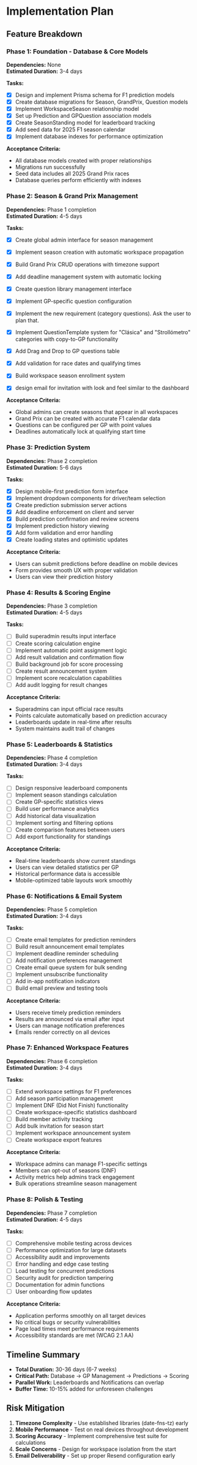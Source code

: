 # Implementation Plan

## Feature Breakdown

### Phase 1: Foundation - Database & Core Models
**Dependencies:** None  
**Estimated Duration:** 3-4 days

**Tasks:**
- [x] Design and implement Prisma schema for F1 prediction models
- [x] Create database migrations for Season, GrandPrix, Question models
- [x] Implement WorkspaceSeason relationship model
- [x] Set up Prediction and GPQuestion association models
- [x] Create SeasonStanding model for leaderboard tracking
- [x] Add seed data for 2025 F1 season calendar
- [x] Implement database indexes for performance optimization

**Acceptance Criteria:**
- All database models created with proper relationships
- Migrations run successfully
- Seed data includes all 2025 Grand Prix races
- Database queries perform efficiently with indexes

### Phase 2: Season & Grand Prix Management
**Dependencies:** Phase 1 completion  
**Estimated Duration:** 4-5 days

**Tasks:**
- [x] Create global admin interface for season management
- [x] Implement season creation with automatic workspace propagation
- [x] Build Grand Prix CRUD operations with timezone support
- [x] Add deadline management system with automatic locking
- [x] Create question library management interface
- [x] Implement GP-specific question configuration
- [x] Implement the new requirement (category questions). Ask the user to plan that.
- [x] Implement QuestionTemplate system for "Clásica" and "Strollómetro" categories with copy-to-GP functionality
- [x] Add Drag and Drop to GP questions table
- [x] Add validation for race dates and qualifying times
- [x] Build workspace season enrollment system
- [x] design email for invitation with look and feel similar to the dashboard


**Acceptance Criteria:**
- Global admins can create seasons that appear in all workspaces
- Grand Prix can be created with accurate F1 calendar data
- Questions can be configured per GP with point values
- Deadlines automatically lock at qualifying start time

### Phase 3: Prediction System
**Dependencies:** Phase 2 completion  
**Estimated Duration:** 5-6 days

**Tasks:**
- [x] Design mobile-first prediction form interface
- [x] Implement dropdown components for driver/team selection
- [x] Create prediction submission server actions
- [x] Add deadline enforcement on client and server
- [x] Build prediction confirmation and review screens
- [x] Implement prediction history viewing
- [x] Add form validation and error handling
- [x] Create loading states and optimistic updates

**Acceptance Criteria:**
- Users can submit predictions before deadline on mobile devices
- Form provides smooth UX with proper validation
- Users can view their prediction history

### Phase 4: Results & Scoring Engine
**Dependencies:** Phase 3 completion  
**Estimated Duration:** 4-5 days

**Tasks:**
- [ ] Build superadmin results input interface
- [ ] Create scoring calculation engine
- [ ] Implement automatic point assignment logic
- [ ] Add result validation and confirmation flow
- [ ] Build background job for score processing
- [ ] Create result announcement system
- [ ] Implement score recalculation capabilities
- [ ] Add audit logging for result changes

**Acceptance Criteria:**
- Superadmins can input official race results
- Points calculate automatically based on prediction accuracy
- Leaderboards update in real-time after results
- System maintains audit trail of changes

### Phase 5: Leaderboards & Statistics
**Dependencies:** Phase 4 completion  
**Estimated Duration:** 3-4 days

**Tasks:**
- [ ] Design responsive leaderboard components
- [ ] Implement season standings calculation
- [ ] Create GP-specific statistics views
- [ ] Build user performance analytics
- [ ] Add historical data visualization
- [ ] Implement sorting and filtering options
- [ ] Create comparison features between users
- [ ] Add export functionality for standings

**Acceptance Criteria:**
- Real-time leaderboards show current standings
- Users can view detailed statistics per GP
- Historical performance data is accessible
- Mobile-optimized table layouts work smoothly

### Phase 6: Notifications & Email System
**Dependencies:** Phase 5 completion  
**Estimated Duration:** 3-4 days

**Tasks:**
- [ ] Create email templates for prediction reminders
- [ ] Build result announcement email templates
- [ ] Implement deadline reminder scheduling
- [ ] Add notification preferences management
- [ ] Create email queue system for bulk sending
- [ ] Implement unsubscribe functionality
- [ ] Add in-app notification indicators
- [ ] Build email preview and testing tools

**Acceptance Criteria:**
- Users receive timely prediction reminders
- Results are announced via email after input
- Users can manage notification preferences
- Emails render correctly on all devices

### Phase 7: Enhanced Workspace Features
**Dependencies:** Phase 6 completion  
**Estimated Duration:** 3-4 days

**Tasks:**
- [ ] Extend workspace settings for F1 preferences
- [ ] Add season participation management
- [ ] Implement DNF (Did Not Finish) functionality
- [ ] Create workspace-specific statistics dashboard
- [ ] Build member activity tracking
- [ ] Add bulk invitation for season start
- [ ] Implement workspace announcement system
- [ ] Create workspace export features

**Acceptance Criteria:**
- Workspace admins can manage F1-specific settings
- Members can opt-out of seasons (DNF)
- Activity metrics help admins track engagement
- Bulk operations streamline season management

### Phase 8: Polish & Testing
**Dependencies:** Phase 7 completion  
**Estimated Duration:** 4-5 days

**Tasks:**
- [ ] Comprehensive mobile testing across devices
- [ ] Performance optimization for large datasets
- [ ] Accessibility audit and improvements
- [ ] Error handling and edge case testing
- [ ] Load testing for concurrent predictions
- [ ] Security audit for prediction tampering
- [ ] Documentation for admin functions
- [ ] User onboarding flow updates

**Acceptance Criteria:**
- Application performs smoothly on all target devices
- No critical bugs or security vulnerabilities
- Page load times meet performance requirements
- Accessibility standards are met (WCAG 2.1 AA)

## Timeline Summary

- **Total Duration:** 30-36 days (6-7 weeks)
- **Critical Path:** Database → GP Management → Predictions → Scoring
- **Parallel Work:** Leaderboards and Notifications can overlap
- **Buffer Time:** 10-15% added for unforeseen challenges

## Risk Mitigation

1. **Timezone Complexity** - Use established libraries (date-fns-tz) early
2. **Mobile Performance** - Test on real devices throughout development
3. **Scoring Accuracy** - Implement comprehensive test suite for calculations
4. **Scale Concerns** - Design for workspace isolation from the start
5. **Email Deliverability** - Set up proper Resend configuration early